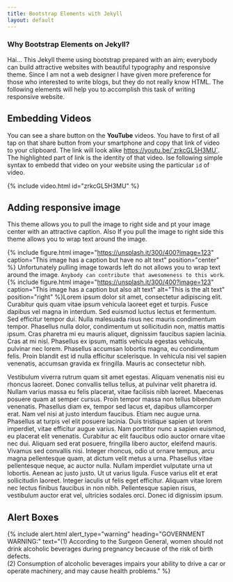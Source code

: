 ```yaml
---
title: Bootstrap Elements with Jekyll
layout: default
---
```


### Why Bootstrap Elements on Jekyll?
Hai... This Jekyll theme using bootstrap prepared with an aim; everybody can build attractive websites with beautiful typography and responsive theme. Since I am not a web designer I have given more preference for those who interested to write blogs, but they do not really know HTML. The following elements will help you to accomplish this task of writing responsive website.

## Embedding Videos
 You can see a share button on the **YouTube** videos. You have to first of all tap on that share button from your smartphone and copy that link of video to your clipboard. The link will look alike https://youtu.be/`zrkcGL5H3MU`. The highlighted part of link is the identity of that video. Ise following simple syntax to embedd that video on your website using the particular `id` of video.

{% include video.html id="zrkcGL5H3MU" %}

## Adding responsive image
 This theme allows you to pull the image to right side and pt your image center with an attractive caption. Also If you pull the image to right side this theme allows you to wrap text around the image.
 
 {% include figure.html image="https://unsplash.it/300/400?image=123" caption="This image has a caption but have no alt text" position="center" %}
 Unfortunately pulling image towards left do not allows you to wrap text around the image. `Anybody can contribute that awesomeness to this work`.
 {% include figure.html image="https://unsplash.it/300/400?image=123" caption="This image has a caption but also alt text" alt="This is the alt text" position="right" %}Lorem ipsum dolor sit amet, consectetur adipiscing elit. Curabitur quis quam vitae ipsum vehicula laoreet eget et turpis. Fusce dapibus vel magna in interdum. Sed euismod luctus lectus et fermentum. Sed efficitur tempor dui. Nulla malesuada risus nec mauris condimentum tempor. Phasellus nulla dolor, condimentum ut sollicitudin non, mattis mattis ipsum. Cras pharetra mi eu mauris aliquet, dignissim faucibus sapien lacinia. Cras at mi nisl. Phasellus ex ipsum, mattis vehicula egestas vehicula, pulvinar nec lorem. Phasellus accumsan lobortis magna, eu condimentum felis. Proin blandit est id nulla efficitur scelerisque. In vehicula nisi vel sapien venenatis, accumsan gravida ex fringilla. Mauris ac consectetur nibh.
 
 Vestibulum viverra rutrum quam sit amet egestas. Aliquam venenatis nisi eu rhoncus laoreet. Donec convallis tellus tellus, at pulvinar velit pharetra id. Nullam varius massa eu felis placerat, vitae facilisis nibh laoreet. Maecenas posuere quam at semper cursus. Proin tempor massa non tellus bibendum venenatis. Phasellus diam ex, tempor sed lacus et, dapibus ullamcorper erat. Nam vel nisi at justo interdum faucibus. Etiam nec augue urna. Phasellus at turpis vel elit posuere lacinia. Duis tristique sapien ut lorem imperdiet, vitae efficitur augue varius. Nam porttitor nunc a sapien euismod, eu placerat elit venenatis. Curabitur ac elit faucibus odio auctor ornare vitae nec dui. Aliquam sed erat posuere, fringilla libero auctor, eleifend mauris. Vivamus sed convallis nisi. Integer rhoncus, odio ut ornare tempus, arcu magna pellentesque quam, at dictum velit metus a urna. Phasellus vitae pellentesque neque, ac auctor nulla. Nullam imperdiet vulputate urna ut lobortis. Aenean ac justo justo. Ut ut varius ligula. Fusce varius elit et erat sollicitudin laoreet. Integer iaculis ut felis eget efficitur. Aliquam vitae lorem nec lectus finibus faucibus in non nibh. Pellentesque sapien risus, vestibulum auctor erat vel, ultricies sodales orci. Donec id dignissim ipsum. 
## Alert Boxes

{% include alert.html alert_type="warning" heading="GOVERNMENT WARNING:" text="(1) According to the Surgeon General, women should not drink alcoholic beverages during pregnancy because of the risk of birth defects.<br />(2) Consumption of alcoholic beverages impairs your ability to drive a car or operate machinery, and may cause health problems." %}
